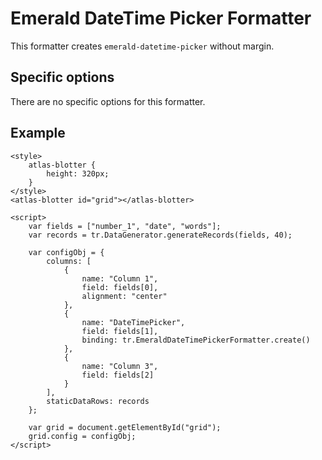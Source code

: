 # Emerald DateTime Picker Formatter

This formatter creates `emerald-datetime-picker` without margin. 

## Specific options

There are no specific options for this formatter.

## Example

```live(formatters)
<style>
	atlas-blotter {
		height: 320px;
	}
</style>
<atlas-blotter id="grid"></atlas-blotter>

<script>
	var fields = ["number_1", "date", "words"];
	var records = tr.DataGenerator.generateRecords(fields, 40);

	var configObj = {
		columns: [
			{ 
				name: "Column 1",
				field: fields[0],
				alignment: "center"
			},
			{
				name: "DateTimePicker",
				field: fields[1],
				binding: tr.EmeraldDateTimePickerFormatter.create()
			},
			{ 
				name: "Column 3",
				field: fields[2]
			}
		],
		staticDataRows: records
	};

	var grid = document.getElementById("grid");
	grid.config = configObj;
</script>
```